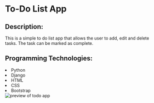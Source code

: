 # To-Do List App

## Description:
This is a simple to do list app that allows the user to add, edit and delete tasks. The task can be marked as complete. 

## Programming Technologies:
<li>Python</li>
<li>Django</li>
<li>HTML</li>
<li>CSS</li>
<li>Bootstrap</li>

<img src="https://i.ibb.co/XLsGLB2/todoapp.png" alt="preview of todo app">




